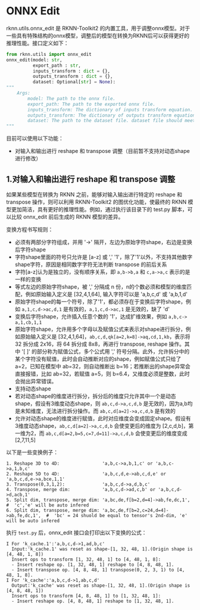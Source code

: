 # ONNX Edit

rknn.utils.onnx_edit 是 RKNN-Toolkit2 的内置工具，用于调整onnx模型。对于一些具有特殊结构的onnx模型，调整后的模型在转换为RKNN后可以获得更好的推理性能。接口定义如下：

```python
from rknn.utils import onnx_edit
onnx_edit(model: str,
          export_path : str,
          inputs_transform : dict = {},
          outputs_transform : dict = {}, 
          dataset: Optional[str] = None):
"""
    Args:
        model: The path to the onnx file.
        export_path: The path to the exported onnx file.
        inputs_transform: The dictionary of inputs transform equation. Feed like {'input_0': 'a,b,c->1,ab,1,c', ...}
        outputs_transform: The dictionary of outputs transform equation. Feed like {'output_2': 'a,b,c,->1,b,1,ac', ...}
        dataset: The path to the dataset file. dataset file should meet rknn.build requirements. If given, transform of inputs will also apply on dataset and generate a new dataset on the same folder of export_path.
"""
```

目前可以使用以下功能：

- 对输入和输出进行 reshape 和 transpose 调整（目前暂不支持对动态shape进行修改）



## 1.对输入和输出进行 reshape 和 transpose 调整

如果某些模型在转换为 RKNN 之前，能够对输入输出进行特定的 reshape 和 transpose 操作，则可以利用 RKNN-Toolkit2 的图优化功能，使最终的 RKNN 模型更加简洁，具有更好的推理性能。例如，通过执行该目录下的 test.py 脚本，可以比较 onnx_edit 前后生成的 RKNN 模型的差异。

变换方程书写规则：

- 必须有两部分字符组成，并用 '->' 隔开，左边为原始字符shape，右边是变换后字符shape
- 字符shape里面的符号只允许是 [a-z] 或 ',' '1'，除了'1'以外，不支持其他数字shape字符，原因是相同数字字符无法判断 transpose 的前后关系
- 字符[a-z]认为是独立的，没有顺序关系，即 `a,b->b,a` 和 `c,a->a,c` 表示的是一样的变换
- 等式左边的原始字符shape，被 ',' 分隔成 n 份，n的个数必须和模型的维度匹配，例如原始输入定义是 [32,4,1,64], 输入字符可以是 'a,b,c,d' 或 'a,b,1,d'
- 原始字符shape的每一个符号，除了'1'，都必须存在于变换后字符shape，例如 `a,1,c,d->ac,d,1` 是有效的，`a,1,c,d->ac,1` 是无效的，缺了 'd'
- 变换后字符shape，允许插入任意个数的 '1'，达成扩维效果，例如 `a,b,c-> a,1,cb,1,1`
- 原始字符shape，允许用多个字母以及赋值公式来表示对shape进行拆分，例如原始输入定义是 [32,4,1,64]，`ab,c,d,qk[a=2,k=8]->aq,cd,1,kb`，表示将 32 拆分成 2x16，将 64 拆分成 8x8，再进行 transpose, reshape 操作。其中 '[ ]' 的部分称为赋值公式，多个公式用 ',' 符号分隔。此外，允许拆分中的某个字符没有赋值，此时会自动推断对应的shape，例如赋值公式只给了 a=2，已知在模型中 ab=32，则自动推断出 b=16；若推断出的shape异常会直接报错，比如 ab=32，若赋值 a=5，则 b=6.4，又维度必须是整数，此时会抛出异常错误。
- 支持动态shape
- 若对动态shape的维度进行拆分，拆分后的维度只允许其中一个是动态shape，假设有3维度动态shape，则 `ab,c,d->a,c,d,b` 是无效的，因为a,b均是未知维度，无法进行拆分操作。而 `ab,c,d[a=2]->a,c,d,b` 是有效的
- 允许对动态shape的维度进行赋值，此时对应维度会变成固定shape。假设有3维度动态shape，`ab,c,d[a=2]->a,c,d,b` 会使变更后的维度为 [2,c,d,b]，第一维为2，而 `ab,c,d[a=2,b=5,c=7,d=11]->a,c,d,b` 会使变更后的维度变成 [2,7,11,5]



以下是一些变换例子：

```shell
1. Reshape 3D to 4D:                'a,b,c->a,b,1,c' or 'a,b,c->a,1,b,c'
2. Reshape 5D to 4D:                'a,b,c,d,e->ab,c,d,e' or 'a,b,c,d,e->a,bce,1,1'
3. Transpose(0,3,1,2):              'a,b,c,d->a,d,b,c'
4. Transpose, merge dim:            'a,b,c,d->ad,c,b' or 'a,b,c,d->d,acb,1'
5. Split dim, transpose, merge dim: 'a,bc,de,f[b=2,d=4]->ab,fe,dc,1',  		#  'c','e' will be auto infered
6. Split dim, transpose, merge dim: 'a,bc,de,f[b=2,c=24,d=4]->ab,fe,dc,1',  #  'bc' = 24 shuold be equal to tensor's 2nd-dim, 'e' will be auto infered
```



执行 `test.py` 后，onnx_edit 接口会打印出以下变换的公式：

```shell
I For 'k_cache.1':'a,b,c,d->1,ad,b,c'
  Input:'k_cache.1' was reset as shape-[1, 32, 48, 1].(Origin shape is [4, 48, 1, 8])
  Insert ops to transform [1, 32, 48, 1] to [4, 48, 1, 8]:
  - Insert reshape op. [1, 32, 48, 1] reshape to [4, 8, 48, 1].
  - Insert transpose op. [4, 8, 48, 1] transpose(0, 2, 3, 1) to [4, 48, 1, 8].
I For 'k_cache':'a,b,c,d->1,ab,c,d'
  Output:'k_cache' was reset as shape-[1, 32, 48, 1].(Origin shape is [4, 8, 48, 1]) 
  Insert ops to transform [4, 8, 48, 1] to [1, 32, 48, 1]:
  - Insert reshape op. [4, 8, 48, 1] reshape to [1, 32, 48, 1].
```
